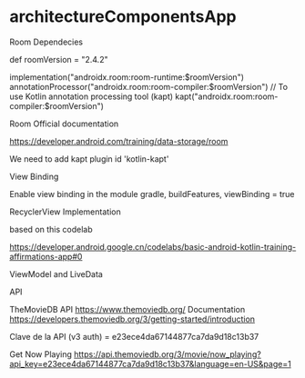 # architectureComponentsApp

Room Dependecies

def roomVersion = "2.4.2"

implementation("androidx.room:room-runtime:$roomVersion")
annotationProcessor("androidx.room:room-compiler:$roomVersion")
// To use Kotlin annotation processing tool (kapt)
kapt("androidx.room:room-compiler:$roomVersion")

Room Official documentation

https://developer.android.com/training/data-storage/room

We need to add kapt plugin
    id 'kotlin-kapt'


View Binding

Enable view binding in the module gradle, buildFeatures, viewBinding = true

RecyclerView Implementation

based on this codelab

https://developer.android.google.cn/codelabs/basic-android-kotlin-training-affirmations-app#0

ViewModel and LiveData


API

TheMovieDB API
https://www.themoviedb.org/
Documentation
https://developers.themoviedb.org/3/getting-started/introduction

Clave de la API (v3 auth) = e23ece4da67144877ca7da9d18c13b37

Get Now Playing 
https://api.themoviedb.org/3/movie/now_playing?api_key=e23ece4da67144877ca7da9d18c13b37&language=en-US&page=1